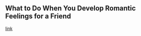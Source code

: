 ## What to Do When You Develop Romantic Feelings for a Friend

[link](https://www.psychologytoday.com/intl/blog/why-bad-looks-good/202102/what-do-when-you-develop-romantic-feelings-friend)
